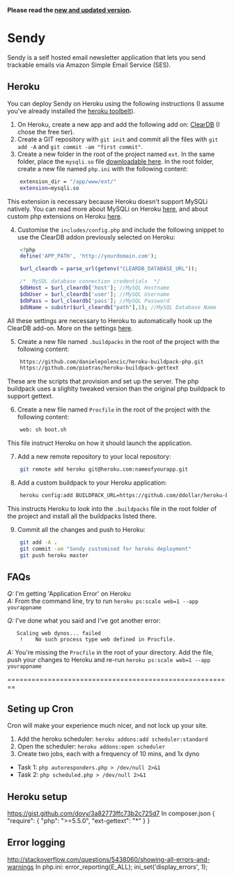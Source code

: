 **Please read the [new and updated version](https://gist.github.com/dovy/3a82773ffc73b2c725d7).**

# Sendy
Sendy is a self hosted email newsletter application that lets you send trackable
emails via Amazon Simple Email Service (SES).

## Heroku
You can deploy Sendy on Heroku using the following instructions (I assume you've
already installed the [heroku toolbelt](https://toolbelt.heroku.com/)).

1. On Heroku, create a new app and add the following add on: [ClearDB](https://addons.heroku.com/cleardb)
   (I chose the free tier).
2. Create a GIT repository with `git init` and commit all the files with
  `git add -A` and `git commit -am "first commit"`.
3. Create a new folder in the root of the project named `ext`. In the same
   folder, place the `mysqli.so` file [downloadable here](https://github.com/elliottcarlson/heroku-php-mysqli).
   In the root folder, create a new file named `php.ini` with the following
   content:
```bash
    extension_dir = "/app/www/ext/"
    extension=mysqli.so
```
   This extension is necessary because Heroku doesn't support MySQLi natively.
   You can read more about MySQLi on Heroku [here](https://devcenter.heroku.com/articles/cleardb#php),
   and about custom php extensions on Heroku [here](http://chrismcleod.me/2011/11/30/use-custom-php-extensions-on-heroku/).

4. Customise the `includes/config.php` and include the following snippet to use
   the ClearDB addon previously selected on Heroku:
```php
    <?php
    define('APP_PATH', 'http://yourdomain.com');

    $url_cleardb = parse_url(getenv("CLEARDB_DATABASE_URL"));

    /*  MySQL database connection credentials  */
    $dbHost = $url_cleardb['host']; //MySQL Hostname
    $dbUser = $url_cleardb['user']; //MySQL Username
    $dbPass = $url_cleardb['pass']; //MySQL Password
    $dbName = substr($url_cleardb["path"],1); //MySQL Database Name
```
   All these settings are necessary to Heroku to automatically hook up the
   ClearDB add-on. More on the settings [here](https://devcenter.heroku.com/articles/cleardb#using-cleardb-with-php).

5. Create a new file named `.buildpacks` in the root of the project with the
   following content:
```bash
    https://github.com/danielepolencic/heroku-buildpack-php.git
    https://github.com/piotras/heroku-buildpack-gettext
```
   These are the scripts that provision and set up the server. The php buildpack
   uses a slighlty tweaked version than the original php buildpack to support
   gettext.

6. Create a new file named `Procfile` in the root of the project with the
   following content:
```bash
    web: sh boot.sh
```
   This file instruct Heroku on how it should launch the application.

7. Add a new remote repository to your local repository:
```bash
    git remote add heroku git@heroku.com:nameofyourapp.git
```
8. Add a custom buildpack to your Heroku application:
```bash
    heroku config:add BUILDPACK_URL=https://github.com/ddollar/heroku-buildpack-multi.git --app nameofyourapp
```
   This instructs Heroku to look into the `.buildpacks` file in the root folder
   of the project and install all the buildpacks listed there.

9. Commit all the changes and push to Heroku:
```bash
    git add -A .
    git commit -am "Sendy customised for heroku deployment"
    git push heroku master
```

## FAQs
*Q:* I'm getting 'Application Error' on Heroku  
*A:* From the command line, try to run `heroku ps:scale web=1 --app yourappname`

*Q:* I've done what you said and I've got another error:
```
   Scaling web dynos... failed
    !    No such process type web defined in Procfile.
```
*A:* You're missing the `Procfile` in the root of your directory. Add the file,
push your changes to Heroku and re-run `heroku ps:scale web=1 --app yourappname`


========================================================


## Seting up Cron
Cron will make your experience much nicer, and not lock up your site.
1. Add the heroku scheduler: `heroku addons:add scheduler:standard`
2. Open the scheduler: `heroku addons:open scheduler`
3. Create two jobs, each with a frequency of 10 mins, and 1x dyno
 * Task 1: `php autoresponders.php > /dev/null 2>&1`
 * Task 2: `php scheduled.php > /dev/null 2>&1`


## Heroku setup
https://gist.github.com/dovy/3a82773ffc73b2c725d7
In composer.json
{
    "require": {
        "php": ">=5.5.0",
        "ext-gettext": "*"
    }
}

## Error logging
http://stackoverflow.com/questions/5438060/showing-all-errors-and-warnings
In php.ini:
error_reporting(E_ALL);
ini_set('display_errors', 1);

